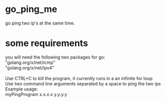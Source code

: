 # go_ping_me
go ping two ip's at the same time.

# some requirements
you will need the following two packages for go:<br>
    "golang.org/x/net/icmp"<br>
    "golang.org/x/net/ipv4"<br>
<br>
Use CTRL+C to kill the program, it currently runs in a an infinite for loop<br>
Use two command line arguments separated by a space to ping the two ips<br>
Example usage:<br>
myPingProgram x.x.x.x y.y.y.y<br>
